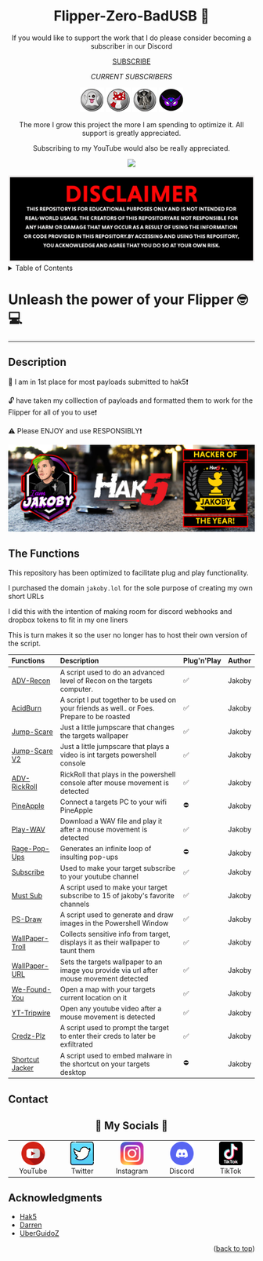 <div align=center>

# Flipper-Zero-BadUSB 🐬

If you would like to support the work that I do please consider becoming a subscriber in our Discord 

[SUBSCRIBE](https://jakoby.lol/tah)

*CURRENT SUBSCRIBERS*

<img src="https://github.com/I-Am-Jakoby/I-Am-Jakoby/raw/main/discord-subscribers/Ghost-Coin.gif"/>
<img src="https://github.com/I-Am-Jakoby/I-Am-Jakoby/raw/main/discord-subscribers/DelilahCoin.gif"/>  
<img src="https://github.com/I-Am-Jakoby/I-Am-Jakoby/raw/main/discord-subscribers/cersei-Coin.gif"/>    
<img src="https://github.com/I-Am-Jakoby/I-Am-Jakoby/raw/main/discord-subscribers/matzeCoin.gif"/>

The more I grow this project the more I am spending to optimize it. All support is greatly appreciated. 

Subscribing to my YouTube would also be really appreciated. 

[<img src="https://custom-icon-badges.herokuapp.com/badge/-Subscribe-red?style=for-the-badge&logo=video&logoColor=white"/>](https://youtube.com/c/IamJakoby?sub_confirmation=1)

<img src=https://github.com/I-Am-Jakoby/I-Am-Jakoby/raw/main/img/disclaimer.png width="600" alt="C#" />
</div>                  


<!-- TABLE OF CONTENTS -->
<details>
  <summary>Table of Contents</summary>
  <ol>
    <li><a href="#Description">Description</a></li>
    <li><a href="#The-Functions">The Functions</a></li>
    <li><a href="#Contact">Contact</a></li>
    <li><a href="#Acknowledgments">Acknowledgments</a></li>
  </ol>
</details>

# Unleash the power of your Flipper 🤓💻

***


## Description 


🥇 I am in 1st place for most payloads submitted to hak5❗ 

🔓  have taken my colllection of payloads and formatted them to work for the Flipper for all of you to use❗

⚠️ Please ENJOY and use RESPONSIBLY❗ 

![hak 5](https://github.com/I-Am-Jakoby/I-Am-Jakoby/raw/main/img/hak5-banner.png)

## The Functions 

This repository has been optimized to facilitate plug and play functionality. 

I purchased the domain `jakoby.lol` for the sole purpose of creating my own short URLs 

I did this with the intention of making room for discord webhooks and dropbox tokens to fit in my one liners 

This is turn makes it so the user no longer has to host their own version of the script.


| Functions                                                                                                       | Description                                                                                       | Plug'n'Play | Author      |
| :-------------------------------------------------------------------------------------------------------------- | :------------------------------------------------------------------------------------------------ | :-----------| :-----------|
| [ADV-Recon](https://github.com/I-Am-Jakoby/Flipper-Zero-BadUSB/tree/main/Payloads/Flip-ADV-Recon)               | A script used to do an advanced level of Recon on the targets computer.                           |✅           | Jakoby      |      
| [AcidBurn](https://github.com/I-Am-Jakoby/Flipper-Zero-BadUSB/tree/main/Payloads/Flip-AcidBurn)                 | A script I put together to be used on your friends as well.. or Foes. Prepare to be roasted       |✅           | Jakoby      | 
| [Jump-Scare](https://github.com/I-Am-Jakoby/Flipper-Zero-BadUSB/tree/main/Payloads/Flip-JumpScare)              | Just a little jumpscare that changes the targets wallpaper                                        |✅           | Jakoby      |
| [Jump-Scare V2](https://github.com/I-Am-Jakoby/Flipper-Zero-BadUSB/tree/main/Payloads/Flip-JumpScare-2.0)       | Just a little jumpscare that plays a video is int targets powershell console                      |✅           | Jakoby      |
| [ADV-RickRoll](https://github.com/I-Am-Jakoby/Flipper-Zero-BadUSB/tree/main/Payloads/Flip-ADV-RickRoll)         | RickRoll that plays in the powershell console after mouse movement is detected                    |✅           | Jakoby      |
| [PineApple](https://github.com/I-Am-Jakoby/Flipper-Zero-BadUSB/tree/main/Payloads/Flip-PineApple)               | Connect a targets PC to your wifi PineApple                                                       |⛔           | Jakoby      |
| [Play-WAV](https://github.com/I-Am-Jakoby/Flipper-Zero-BadUSB/tree/main/Payloads/Flip-Play-WAV)                 | Download a WAV file and play it after a mouse movement is detected                                |✅           | Jakoby      |
| [Rage-Pop-Ups](https://github.com/I-Am-Jakoby/Flipper-Zero-BadUSB/tree/main/Payloads/Flip-Rage-PopUps)          | Generates an infinite loop of insulting pop-ups                                                   |⛔           | Jakoby      |
| [Subscribe](https://github.com/I-Am-Jakoby/Flipper-Zero-BadUSB/tree/main/Payloads/Flip-Subscribe)               | Used to make your target subscribe to your youtube channel                                        |✅           | Jakoby      |       
| [Must Sub](https://github.com/I-Am-Jakoby/Flipper-Zero-BadUSB/tree/main/Payloads/Flip-MustSub)                  | A script used to make your target subscribe to 15 of jakoby's favorite channels                   |✅           | Jakoby      |
| [PS-Draw](https://github.com/I-Am-Jakoby/Flipper-Zero-BadUSB/tree/main/Payloads/Flip-PS-Draw)                   | A script used to generate and draw images in the Powershell Window                                |✅           | Jakoby      |
| [WallPaper-Troll](https://github.com/I-Am-Jakoby/Flipper-Zero-BadUSB/tree/main/Payloads/Flip-Wallpaper-Troll)   | Collects sensitive info from target, displays it as their wallpaper to taunt them                 |✅           | Jakoby      |
| [WallPaper-URL](https://github.com/I-Am-Jakoby/Flipper-Zero-BadUSB/tree/main/Payloads/Flip-WallPaper-URL)       | Sets the targets wallpaper to an image you provide via url after mouse movement detected          |✅           | Jakoby      |
| [We-Found-You](https://github.com/I-Am-Jakoby/Flipper-Zero-BadUSB/tree/main/Payloads/Flip-We-Found-You)         | Open a map with your targets current location on it                                               |✅           | Jakoby      |
| [YT-Tripwire](https://github.com/I-Am-Jakoby/Flipper-Zero-BadUSB/blob/main/Payloads/Flip-YT-Tripwire/ReadMe.md) | Open any youtube video after a mouse movement is detected                                         |✅           | Jakoby      |
| [Credz-Plz](https://github.com/I-Am-Jakoby/Flipper-Zero-BadUSB/tree/main/Payloads/Flip-Credz-Plz)               | A script used to prompt the target to enter their creds to later be exfiltrated                   |✅           | Jakoby      |
| [Shortcut Jacker](https://github.com/I-Am-Jakoby/Flipper-Zero-BadUSB/tree/main/Payloads/Flip-ShortcutJacker)    | A script used to embed malware in the shortcut on your targets desktop                            |⛔           | Jakoby      |


<!-- CONTACT -->
## Contact

<h2 align="center">📱 My Socials 📱</h2>
<div align=center>
<table>
  <tr>
    <td align="center" width="96">
      <a href="https://youtube.com/c/IamJakoby?sub_confirmation=1">
        <img src=https://github.com/I-Am-Jakoby/I-Am-Jakoby/blob/main/img/youtube-svgrepo-com.svg width="48" height="48" alt="C#" />
      </a>
      <br>YouTube
    </td>
    <td align="center" width="96">
      <a href="https://twitter.com/I_Am_Jakoby">
        <img src=https://github.com/I-Am-Jakoby/I-Am-Jakoby/blob/main/img/twitter.png width="48" height="48" alt="Python" />
      </a>
      <br>Twitter
    </td>
    <td align="center" width="96">
      <a href="https://www.instagram.com/i_am_jakoby/">
        <img src=https://github.com/I-Am-Jakoby/I-Am-Jakoby/blob/main/img/insta.png width="48" height="48" alt="Golang" />
      </a>
      <br>Instagram
    </td>
    <td align="center" width="96">
      <a href="https://discord.gg/MYYER2ZcJF">
        <img src=https://github.com/I-Am-Jakoby/I-Am-Jakoby/blob/main/img/discord-v2-svgrepo-com.svg width="48" height="48" alt="Jsonnet" />
      </a>
      <br>Discord
    </td>
    <td align="center" width="96">
      <a href="https://www.tiktok.com/@i_am_jakoby?lang=en">
        <img src=https://github.com/I-Am-Jakoby/I-Am-Jakoby/raw/main/img/tiktok.svg width="48" height="48" alt="Jsonnet" />
      </a>
      <br>TikTok
    </td>    
  </tr>
</table>
</div>

<!-- ACKNOWLEDGMENTS -->
## Acknowledgments 

* [Hak5](https://hak5.org/)
* [Darren](https://github.com/hak5darren)
* [UberGuidoZ](https://github.com/UberGuidoZ)




<p align="right">(<a href="#top">back to top</a>)</p>

